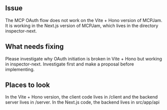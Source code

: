 ## Issue
The MCP OAuth flow does not work on the Vite + Hono version of MCPJam. It is working in the Next.js version of MCPJam, which lives in the directory inspector-next. 

## What needs fixing
Please investigate why OAuth initiation is broken in Vite + Hono but working in inspector-next. Investigate first and make a proposal before implementing.

## Places to look 
In the Vite + Hono version, the client code lives in /client and the backend server lives in /server. In the Next.js code, the backend lives in src/app/api

